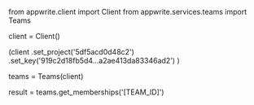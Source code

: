 from appwrite.client import Client
from appwrite.services.teams import Teams

client = Client()

(client
  .set_project('5df5acd0d48c2')
  .set_key('919c2d18fb5d4...a2ae413da83346ad2')
)

teams = Teams(client)

result = teams.get_memberships('[TEAM_ID]')
